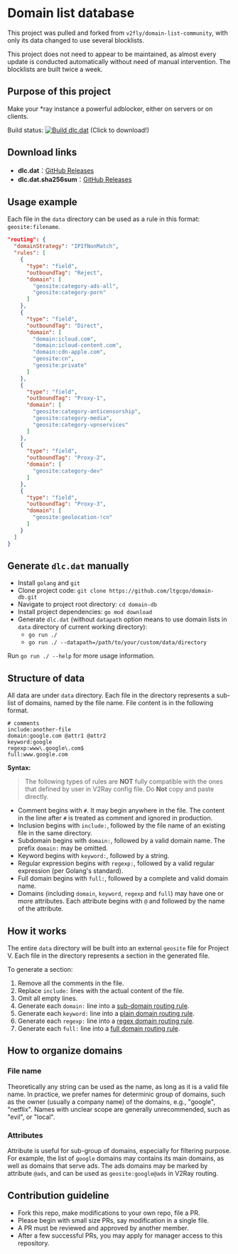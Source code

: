# Domain list database

This project was pulled and forked from `v2fly/domain-list-community`, with only its data changed to use several blocklists.

This project does not need to appear to be maintained, as almost every update is conducted automatically without need of manual intervention. The blocklists are built twice a week.

## Purpose of this project

Make your *ray instance a powerful adblocker, either on servers or on clients.

Build status: [![Build dlc.dat](https://github.com/ltgcgo/domain-db/actions/workflows/build.yml/badge.svg)](https://github.com/ltgcgo/domain-db/releases/latest/download/dlc.dat) (Click to download!)

## Download links

- **dlc.dat**：[GitHub Releases](https://github.com/ltgcgo/domain-db/releases/latest/download/dlc.dat)
- **dlc.dat.sha256sum**：[GitHub Releases](https://github.com/ltgcgo/domain-db/releases/latest/download/dlc.dat.sha256sum)

## Usage example

Each file in the `data` directory can be used as a rule in this format: `geosite:filename`.

```json
"routing": {
  "domainStrategy": "IPIfNonMatch",
  "rules": [
    {
      "type": "field",
      "outboundTag": "Reject",
      "domain": [
        "geosite:category-ads-all",
        "geosite:category-porn"
      ]
    },
    {
      "type": "field",
      "outboundTag": "Direct",
      "domain": [
        "domain:icloud.com",
        "domain:icloud-content.com",
        "domain:cdn-apple.com",
        "geosite:cn",
        "geosite:private"
      ]
    },
    {
      "type": "field",
      "outboundTag": "Proxy-1",
      "domain": [
        "geosite:category-anticensorship",
        "geosite:category-media",
        "geosite:category-vpnservices"
      ]
    },
    {
      "type": "field",
      "outboundTag": "Proxy-2",
      "domain": [
        "geosite:category-dev"
      ]
    },
    {
      "type": "field",
      "outboundTag": "Proxy-3",
      "domain": [
        "geosite:geolocation-!cn"
      ]
    }
  ]
}
```

## Generate `dlc.dat` manually

- Install `golang` and `git`
- Clone project code: `git clone https://github.com/ltgcgo/domain-db.git`
- Navigate to project root directory: `cd domain-db`
- Install project dependencies: `go mod download`
- Generate `dlc.dat` (without `datapath` option means to use domain lists in `data` directory of current working directory):
  - `go run ./`
  - `go run ./ --datapath=/path/to/your/custom/data/directory`

Run `go run ./ --help` for more usage information.

## Structure of data

All data are under `data` directory. Each file in the directory represents a sub-list of domains, named by the file name. File content is in the following format.

```
# comments
include:another-file
domain:google.com @attr1 @attr2
keyword:google
regexp:www\.google\.com$
full:www.google.com
```

**Syntax:**

> The following types of rules are **NOT** fully compatible with the ones that defined by user in V2Ray config file. Do **Not** copy and paste directly.

* Comment begins with `#`. It may begin anywhere in the file. The content in the line after `#` is treated as comment and ignored in production.
* Inclusion begins with `include:`, followed by the file name of an existing file in the same directory.
* Subdomain begins with `domain:`, followed by a valid domain name. The prefix `domain:` may be omitted.
* Keyword begins with `keyword:`, followed by a string.
* Regular expression begins with `regexp:`, followed by a valid regular expression (per Golang's standard).
* Full domain begins with `full:`, followed by a complete and valid domain name.
* Domains (including `domain`, `keyword`, `regexp` and `full`) may have one or more attributes. Each attribute begins with `@` and followed by the name of the attribute.

## How it works

The entire `data` directory will be built into an external `geosite` file for Project V. Each file in the directory represents a section in the generated file.

To generate a section:

1. Remove all the comments in the file.
2. Replace `include:` lines with the actual content of the file.
3. Omit all empty lines.
4. Generate each `domain:` line into a [sub-domain routing rule](https://github.com/v2fly/v2ray-core/blob/master/app/router/config.proto#L21).
5. Generate each `keyword:` line into a [plain domain routing rule](https://github.com/v2fly/v2ray-core/blob/master/app/router/config.proto#L17).
6. Generate each `regexp:` line into a [regex domain routing rule](https://github.com/v2fly/v2ray-core/blob/master/app/router/config.proto#L19).
7. Generate each `full:` line into a [full domain routing rule](https://github.com/v2fly/v2ray-core/blob/master/app/router/config.proto#L23).

## How to organize domains

### File name

Theoretically any string can be used as the name, as long as it is a valid file name. In practice, we prefer names for determinic group of domains, such as the owner (usually a company name) of the domains, e.g., "google", "netflix". Names with unclear scope are generally unrecommended, such as "evil", or "local".

### Attributes

Attribute is useful for sub-group of domains, especially for filtering purpose. For example, the list of `google` domains may contains its main domains, as well as domains that serve ads. The ads domains may be marked by attribute `@ads`, and can be used as `geosite:google@ads` in V2Ray routing.

## Contribution guideline

* Fork this repo, make modifications to your own repo, file a PR.
* Please begin with small size PRs, say modification in a single file.
* A PR must be reviewed and approved by another member.
* After a few successful PRs, you may apply for manager access to this repository.
